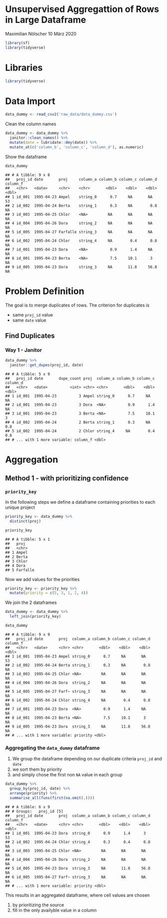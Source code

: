 Unsupervised Aggregattion of Rows in Large Dataframe
================
Maximilian Nölscher
10 März 2020

``` r
library(sf)
library(tidyverse)
```

Libraries
=========

``` r
library(tidyverse)
```

Data Import
===========

``` r
data_dummy <- read_csv2('raw_data/data_dummy.csv')
```

Clean the column names

``` r
data_dummy <- data_dummy %>% 
  janitor::clean_names() %>% 
  mutate(date = lubridate::dmy(date)) %>% 
  mutate_at(c('column_b', 'column_c', 'column_d'), as.numeric)
```

Show the dataframe

``` r
data_dummy
```

    ## # A tibble: 9 x 8
    ##   proj_id date       proj     column_a column_b column_c column_d column_f
    ##   <chr>   <date>     <chr>    <chr>       <dbl>    <dbl>    <dbl>    <dbl>
    ## 1 id_001  1995-04-23 Ampel    string_0      0.7     NA       NA         53
    ## 2 id_002  1995-04-24 Berta    string_1      0.3     NA        0.8       NA
    ## 3 id_003  1995-04-25 Chlor    <NA>         NA       NA       NA         NA
    ## 4 id_004  1995-04-26 Dora     string_2     NA       NA       NA         NA
    ## 5 id_005  1995-04-27 Farfalle string_3     NA       NA       NA         NA
    ## 6 id_002  1995-04-24 Chlor    string_4     NA        0.4      0.8       NA
    ## 7 id_001  1995-04-23 Dora     <NA>          0.9      1.4     NA         NA
    ## 8 id_001  1995-04-23 Berta    <NA>          7.5     10.1      3         NA
    ## 9 id_005  1995-04-23 Dora     string_3     NA       11.8     56.8       NA

Problem Definition
==================

The goal is to merge duplicates of rows. The criterion for duplicates is

-   same `proj_id` value
-   same `date` value

Find Duplicates
---------------

### Way 1 - Janitor

``` r
data_dummy %>% 
  janitor::get_dupes(proj_id, date)
```

    ## # A tibble: 5 x 9
    ##   proj_id date       dupe_count proj  column_a column_b column_c column_d
    ##   <chr>   <date>          <int> <chr> <chr>       <dbl>    <dbl>    <dbl>
    ## 1 id_001  1995-04-23          3 Ampel string_0      0.7     NA       NA  
    ## 2 id_001  1995-04-23          3 Dora  <NA>          0.9      1.4     NA  
    ## 3 id_001  1995-04-23          3 Berta <NA>          7.5     10.1      3  
    ## 4 id_002  1995-04-24          2 Berta string_1      0.3     NA        0.8
    ## 5 id_002  1995-04-24          2 Chlor string_4     NA        0.4      0.8
    ## # ... with 1 more variable: column_f <dbl>

Aggregation
===========

Method 1 - with prioritizing confidence
---------------------------------------

### `priority_key`

In the following steps we define a dataframe containing priorities to each unique project

``` r
priority_key <- data_dummy %>% 
  distinct(proj)

priority_key
```

    ## # A tibble: 5 x 1
    ##   proj    
    ##   <chr>   
    ## 1 Ampel   
    ## 2 Berta   
    ## 3 Chlor   
    ## 4 Dora    
    ## 5 Farfalle

Now we add values for the priorities

``` r
priority_key <- priority_key %>% 
  mutate(priority = c(5, 3, 1, 2, 4))
```

We join the 2 dataframes

``` r
data_dummy <- data_dummy %>% 
  left_join(priority_key)

data_dummy
```

    ## # A tibble: 9 x 9
    ##   proj_id date       proj  column_a column_b column_c column_d column_f
    ##   <chr>   <date>     <chr> <chr>       <dbl>    <dbl>    <dbl>    <dbl>
    ## 1 id_001  1995-04-23 Ampel string_0      0.7     NA       NA         53
    ## 2 id_002  1995-04-24 Berta string_1      0.3     NA        0.8       NA
    ## 3 id_003  1995-04-25 Chlor <NA>         NA       NA       NA         NA
    ## 4 id_004  1995-04-26 Dora  string_2     NA       NA       NA         NA
    ## 5 id_005  1995-04-27 Farf~ string_3     NA       NA       NA         NA
    ## 6 id_002  1995-04-24 Chlor string_4     NA        0.4      0.8       NA
    ## 7 id_001  1995-04-23 Dora  <NA>          0.9      1.4     NA         NA
    ## 8 id_001  1995-04-23 Berta <NA>          7.5     10.1      3         NA
    ## 9 id_005  1995-04-23 Dora  string_3     NA       11.8     56.8       NA
    ## # ... with 1 more variable: priority <dbl>

### Aggregating the `data_dummy` dataframe

1.  We group the dataframe depending on our duplicate criteria `proj_id` and `date`
2.  we sort them by priority
3.  and simply chose the first non `NA` value in each group

``` r
data_dummy %>% 
  group_by(proj_id, date) %>% 
  arrange(priority) %>% 
  summarise_all(funs(first(na.omit(.))))
```

    ## # A tibble: 6 x 9
    ## # Groups:   proj_id [5]
    ##   proj_id date       proj  column_a column_b column_c column_d column_f
    ##   <chr>   <date>     <chr> <chr>       <dbl>    <dbl>    <dbl>    <dbl>
    ## 1 id_001  1995-04-23 Dora  string_0      0.9      1.4      3         53
    ## 2 id_002  1995-04-24 Chlor string_4      0.3      0.4      0.8       NA
    ## 3 id_003  1995-04-25 Chlor <NA>         NA       NA       NA         NA
    ## 4 id_004  1995-04-26 Dora  string_2     NA       NA       NA         NA
    ## 5 id_005  1995-04-23 Dora  string_3     NA       11.8     56.8       NA
    ## 6 id_005  1995-04-27 Farf~ string_3     NA       NA       NA         NA
    ## # ... with 1 more variable: priority <dbl>

This results in an aggregated dataframe, where cell values are chosen

1.  by prioritizing the source
2.  fill in the only availyble value in a column
